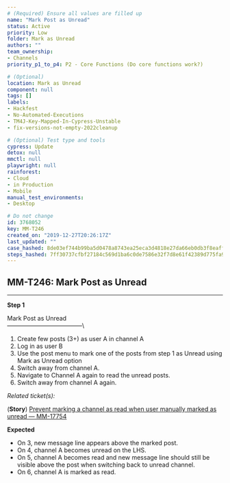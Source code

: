 ```yaml
---
# (Required) Ensure all values are filled up
name: "Mark Post as Unread"
status: Active
priority: Low
folder: Mark as Unread
authors: ""
team_ownership: 
- Channels
priority_p1_to_p4: P2 - Core Functions (Do core functions work?)

# (Optional)
location: Mark as Unread
component: null
tags: []
labels: 
- Hackfest
- No-Automated-Executions
- TM4J-Key-Mapped-In-Cypress-Unstable
- fix-versions-not-empty-2022cleanup

# (Optional) Test type and tools
cypress: Update
detox: null
mmctl: null
playwright: null
rainforest: 
- Cloud
- in Production
- Mobile
manual_test_environments: 
- Desktop

# Do not change
id: 3768052
key: MM-T246
created_on: "2019-12-27T20:26:17Z"
last_updated: ""
case_hashed: 8de03ef744b99ba5d0478a8743ea25eca3d4818e27da66eb0db3f8eaff5326cecf132fa190d0eda43511ff92decf13da
steps_hashed: 7ff30737cfbf27184c569d1ba6c0de7586e32f7d8e61f42389d775fa935d0799727d3a1fa727a17eddd811a7080ec67d
---
```


<!-- (Auto-generated) Based on frontmatter's "key" and "name" -->

## MM-T246: Mark Post as Unread

---

**Step 1**

Mark Post as Unread\
–––––––––––––––––––––––––\\

1. Create few posts (3+) as user A in channel A
2. Log in as user B
3. Use the post menu to mark one of the posts from step 1 as Unread using Mark as Unread option
4. Switch away from channel A.
5. Navigate to Channel A again to read the unread posts.
6. Switch away from channel A again.

_Related ticket(s):_

(**Story**) [Prevent marking a channel as read when user manually marked as unread — MM-17754](https://mattermost.atlassian.net/browse/MM-17754)

**Expected**

- On 3, new message line appears above the marked post.
- On 4, channel A becomes unread on the LHS.
- On 5, channel A becomes read and new message line should still be visible above the post when switching back to unread channel.
- On 6, channel A is marked as read.
